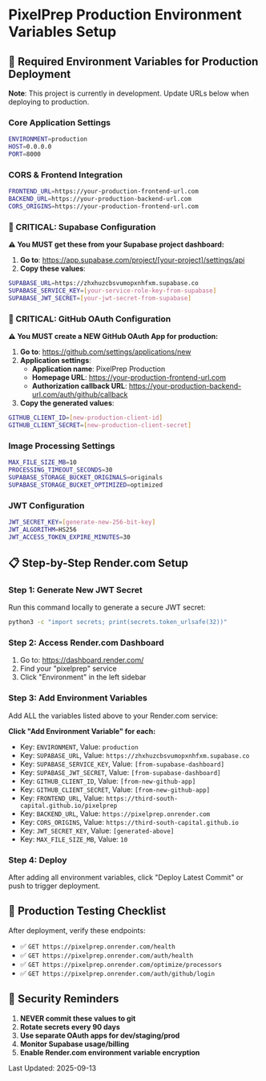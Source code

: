 # PixelPrep Production Environment Variables Setup

## 🔐 Required Environment Variables for Production Deployment

**Note**: This project is currently in development. Update URLs below when deploying to production.

### **Core Application Settings**
```bash
ENVIRONMENT=production
HOST=0.0.0.0
PORT=8000
```

### **CORS & Frontend Integration**
```bash
FRONTEND_URL=https://your-production-frontend-url.com
BACKEND_URL=https://your-production-backend-url.com
CORS_ORIGINS=https://your-production-frontend-url.com
```

### **🚨 CRITICAL: Supabase Configuration**
**⚠️  You MUST get these from your Supabase project dashboard:**

1. **Go to**: https://app.supabase.com/project/[your-project]/settings/api
2. **Copy these values**:

```bash
SUPABASE_URL=https://zhxhuzcbsvumopxnhfxm.supabase.co
SUPABASE_SERVICE_KEY=[your-service-role-key-from-supabase]
SUPABASE_JWT_SECRET=[your-jwt-secret-from-supabase]
```

### **🚨 CRITICAL: GitHub OAuth Configuration**
**⚠️  You MUST create a NEW GitHub OAuth App for production:**

1. **Go to**: https://github.com/settings/applications/new
2. **Application settings**:
   - **Application name**: PixelPrep Production
   - **Homepage URL**: https://your-production-frontend-url.com
   - **Authorization callback URL**: https://your-production-backend-url.com/auth/github/callback
3. **Copy the generated values**:

```bash
GITHUB_CLIENT_ID=[new-production-client-id]
GITHUB_CLIENT_SECRET=[new-production-client-secret]
```

### **Image Processing Settings**
```bash
MAX_FILE_SIZE_MB=10
PROCESSING_TIMEOUT_SECONDS=30
SUPABASE_STORAGE_BUCKET_ORIGINALS=originals
SUPABASE_STORAGE_BUCKET_OPTIMIZED=optimized
```

### **JWT Configuration**
```bash
JWT_SECRET_KEY=[generate-new-256-bit-key]
JWT_ALGORITHM=HS256
JWT_ACCESS_TOKEN_EXPIRE_MINUTES=30
```

## 📋 Step-by-Step Render.com Setup

### **Step 1: Generate New JWT Secret**
Run this command locally to generate a secure JWT secret:
```bash
python3 -c "import secrets; print(secrets.token_urlsafe(32))"
```

### **Step 2: Access Render.com Dashboard**
1. Go to: https://dashboard.render.com/
2. Find your "pixelprep" service
3. Click "Environment" in the left sidebar

### **Step 3: Add Environment Variables**
Add ALL the variables listed above to your Render.com service:

**Click "Add Environment Variable" for each:**
- Key: `ENVIRONMENT`, Value: `production`
- Key: `SUPABASE_URL`, Value: `https://zhxhuzcbsvumopxnhfxm.supabase.co`
- Key: `SUPABASE_SERVICE_KEY`, Value: `[from-supabase-dashboard]`
- Key: `SUPABASE_JWT_SECRET`, Value: `[from-supabase-dashboard]`
- Key: `GITHUB_CLIENT_ID`, Value: `[from-new-github-app]`
- Key: `GITHUB_CLIENT_SECRET`, Value: `[from-new-github-app]`
- Key: `FRONTEND_URL`, Value: `https://third-south-capital.github.io/pixelprep`
- Key: `BACKEND_URL`, Value: `https://pixelprep.onrender.com`
- Key: `CORS_ORIGINS`, Value: `https://third-south-capital.github.io`
- Key: `JWT_SECRET_KEY`, Value: `[generated-above]`
- Key: `MAX_FILE_SIZE_MB`, Value: `10`

### **Step 4: Deploy**
After adding all environment variables, click "Deploy Latest Commit" or push to trigger deployment.

## 🧪 Production Testing Checklist

After deployment, verify these endpoints:
- ✅ `GET https://pixelprep.onrender.com/health`
- ✅ `GET https://pixelprep.onrender.com/auth/health`
- ✅ `GET https://pixelprep.onrender.com/optimize/processors`
- ✅ `GET https://pixelprep.onrender.com/auth/github/login`

## 🚨 Security Reminders

1. **NEVER commit these values to git**
2. **Rotate secrets every 90 days**
3. **Use separate OAuth apps for dev/staging/prod**
4. **Monitor Supabase usage/billing**
5. **Enable Render.com environment variable encryption**

Last Updated: 2025-09-13